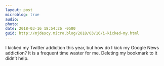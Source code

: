 ```yaml
---
layout: post
microblog: true
audio: 
photo: 
date: 2018-03-16 18:54:26 -0500
guid: http://mjdescy.micro.blog/2018/03/16/i-kicked-my.html
---
```

I kicked my Twitter addiction this year, but how do I kick my Google News addiction? It is a frequent time waster for me. Deleting my bookmark to it didn’t help.
